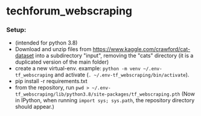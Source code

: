 # techforum_webscraping

### Setup:

- (intended for python 3.8)
- Download and unzip files from https://www.kaggle.com/crawford/cat-dataset into a subdirectory "input", removing the "cats" directory (it is a duplicated version of the main folder)
- create a new virtual-env. example: `python -m venv ~/.env-tf_webscraping` and activate (`. ~/.env-tf_webscraping/bin/activate`).
- pip install -r requirements.txt
- from the repository, run `pwd > ~/.env-tf_webscraping/lib/python3.8/site-packages/tf_webscraping.pth` (Now in IPython, when running `import sys; sys.path`, the repository directory should appear.)
